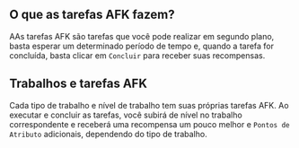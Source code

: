 
## O que as tarefas AFK fazem?
AAs tarefas AFK são tarefas que você pode realizar em segundo plano, basta esperar um determinado período de tempo e, quando a tarefa for concluída, basta clicar em `Concluir` para receber suas recompensas.

## Trabalhos e tarefas AFK
Cada tipo de trabalho e nível de trabalho tem suas próprias tarefas AFK. Ao executar e concluir as tarefas, você subirá de nível no trabalho correspondente e receberá uma recompensa um pouco melhor e `Pontos de Atributo` adicionais, dependendo do tipo de trabalho.

